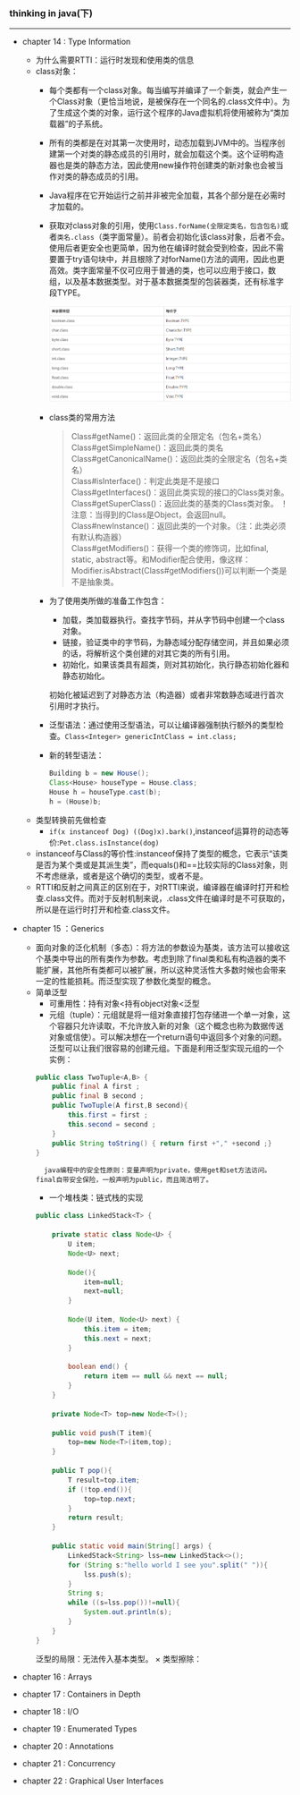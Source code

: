 ### thinking in java(下)
---

* chapter 14 : Type Information
    * 为什么需要RTTI：运行时发现和使用类的信息
    * class对象：
        * 每个类都有一个class对象。每当编写并编译了一个新类，就会产生一个Class对象（更恰当地说，是被保存在一个同名的.class文件中）。为了生成这个类的对象，运行这个程序的Java虚拟机将使用被称为“类加载器”的子系统。
        * 所有的类都是在对其第一次使用时，动态加载到JVM中的。当程序创建第一个对类的静态成员的引用时，就会加载这个类。这个证明构造器也是类的静态方法，因此使用new操作符创建类的新对象也会被当作对类的静态成员的引用。
        * Java程序在它开始运行之前并非被完全加载，其各个部分是在必需时才加载的。
        * 获取对class对象的引用，使用`Class.forName(全限定类名，包含包名)`或者`类名.class`（类字面常量）。前者会初始化该class对象，后者不会。使用后者更安全也更简单，因为他在编译时就会受到检查，因此不需要置于try语句块中，并且根除了对forName()方法的调用，因此也更高效。类字面常量不仅可应用于普通的类，也可以应用于接口，数组，以及基本数据类型。对于基本数据类型的包装器类，还有标准字段TYPE。

            ![](./class.png)

        * class类的常用方法
            >Class#getName()：返回此类的全限定名（包名+类名）
</br>Class#getSimpleName()：返回此类的类名
</br>Class#getCanonicalName()：返回此类的全限定名（包名+类名）
</br>Class#isInterface()：判定此类是不是接口
</br>Class#getInterfaces()：返回此类实现的接口的Class类对象。
</br>Class#getSuperClass()：返回此类的基类的Class类对象。 ！注意：当得到的Class是Object，会返回null。
</br>Class#newInstance()：返回此类的一个对象。（注：此类必须有默认构造器）
</br>Class#getModifiers()：获得一个类的修饰词，比如final, static, abstract等。和Modifier配合使用，像这样：Modifier.isAbstract(Class#getModifiers())可以判断一个类是不是抽象类。

        * 为了使用类所做的准备工作包含：
            * 加载，类加载器执行。查找字节码，并从字节码中创建一个class对象。
            * 链接，验证类中的字节码，为静态域分配存储空间，并且如果必须的话，将解析这个类创建的对其它类的所有引用。
            * 初始化，如果该类具有超类，则对其初始化，执行静态初始化器和静态初始化。
            
            初始化被延迟到了对静态方法（构造器）或者非常数静态域进行首次引用时才执行。
        * 泛型语法：通过使用泛型语法，可以让编译器强制执行额外的类型检查。`Class<Integer> genericIntClass = int.class;`
        * 新的转型语法：
            ```java
            Building b = new House();
            Class<House> houseType = House.class;
            House h = houseType.cast(b); 
            h = (House)b;
            ```
    * 类型转换前先做检查
        * `if(x instanceof Dog) ((Dog)x).bark()`,instanceof运算符的动态等价:`Pet.class.isInstance(dog)`
    * instanceof与Class的等价性:instanceof保持了类型的概念，它表示“该类是否为某个类或是其派生类”，而equals()和==比较实际的Class对象，则不考虑继承，或者是这个确切的类型，或者不是。
    * RTTI和反射之间真正的区别在于，对RTTI来说，编译器在编译时打开和检查.class文件。而对于反射机制来说，.class文件在编译时是不可获取的，所以是在运行时打开和检查.class文件。

* chapter 15 ：Generics
    * 面向对象的泛化机制（多态）：将方法的参数设为基类，该方法可以接收这个基类中导出的所有类作为参数。考虑到除了final类和私有构造器的类不能扩展，其他所有类都可以被扩展，所以这种灵活性大多数时候也会带来一定的性能损耗。而泛型实现了参数化类型的概念。
    * 简单泛型
        * 可重用性：持有对象<持有object对象<泛型
        * 元组（tuple）：元组就是将一组对象直接打包存储进一个单一对象，这个容器只允许读取，不允许放入新的对象（这个概念也称为数据传送对象或信使）。可以解决想在一个return语句中返回多个对象的问题。泛型可以让我们很容易的创建元组。下面是利用泛型实现元组的一个实例：
        ```java
        public class TwoTuple<A,B> {
            public final A first ;
            public final B second ;
            public TwoTuple(A first,B second){
                this.first = first ;
                this.second = second ;
            }
            public String toString() { return first +"," +second ;}
        }
        ```
            java编程中的安全性原则：变量声明为private，使用get和set方法访问。final自带安全保险，一般声明为public，而且简洁明了。
        * 一个堆栈类：链式栈的实现
        ```java
        public class LinkedStack<T> {

            private static class Node<U> {
                U item;
                Node<U> next;

                Node(){
                    item=null;
                    next=null;
                }

                Node(U item, Node<U> next) {
                    this.item = item;
                    this.next = next;
                }

                boolean end() {
                    return item == null && next == null;
                }
            }

            private Node<T> top=new Node<T>();

            public void push(T item){
                top=new Node<T>(item,top);
            }

            public T pop(){
                T result=top.item;
                if (!top.end()){
                    top=top.next;
                }
                return result;
            }

            public static void main(String[] args) {
                LinkedStack<String> lss=new LinkedStack<>();
                for (String s:"hello world I see you".split(" ")){
                    lss.push(s);
                }
                String s;
                while ((s=lss.pop())!=null){
                    System.out.println(s);
                }
            }
        }
        ```
        泛型的局限：无法传入基本类型。
    × 类型擦除：
* chapter 16 : Arrays
* chapter 17 : Containers in Depth
* chapter 18 : I/O
* chapter 19 : Enumerated Types
* chapter 20 : Annotations
* chapter 21 : Concurrency
* chapter 22 : Graphical User Interfaces